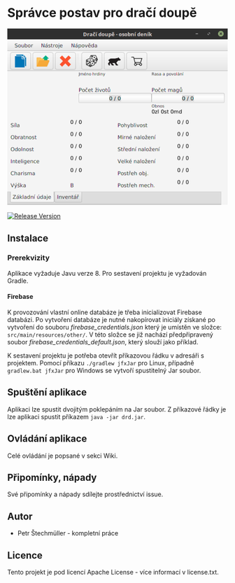 #  Správce postav pro dračí doupě
![Úvodní obrazovka](screenshots/main_screen.png)

[![Release Version](https://img.shields.io/github/release/stechy1/drd.svg)](https://github.com/stechy1/drd/releases)

## Instalace
### Prerekvizity
Aplikace vyžaduje Javu verze 8.
Pro sestavení projektu je vyžadován Gradle.

#### Firebase
K provozování vlastní online databáze je třeba inicializovat Firebase
databázi. Po vytvoření databáze je nutné nakopírovat iniciály získané
po vytvoření do souboru _firebase_credentials.json_ který je umístěn ve
složce: `src/main/resources/other/`. V této složce se již nachází
předpřipravený soubor _firebase_credentials_default.json_, který
slouží jako příklad.

K sestavení projektu je potřeba otevřít příkazovou řádku v adresáři s projektem.
Pomocí příkazu `./gradlew jfxJar` pro Linux, případně `gradlew.bat jfxJar` pro Windows
se vytvoří spustitelný Jar soubor.

## Spuštění aplikace
Aplikaci lze spustit dvojitým poklepáním na Jar soubor. Z příkazové řádky
je lze aplikaci spustit příkazem `java -jar drd.jar`.

## Ovládání aplikace
Celé ovládání je popsané v sekci Wiki.

## Připomínky, nápady
Své připomínky a nápady sdílejte prostřednictví issue.

## Autor
- Petr Štechmüller - kompletní práce

## Licence
Tento projekt je pod licencí Apache License - více informací v
license.txt.